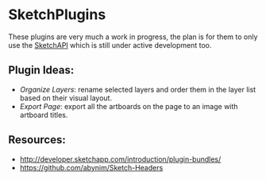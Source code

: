 # SketchPlugins

These plugins are very much a work in progress, the plan is for them to only use the [SketchAPI](https://github.com/BohemianCoding/SketchAPI) which is still under active development too.

## Plugin Ideas:
- *Organize Layers*: rename selected layers and order them in the layer list based on their visual layout.
- *Export Page*: export all the artboards on the page to an image with artboard titles.

## Resources:
- http://developer.sketchapp.com/introduction/plugin-bundles/
- https://github.com/abynim/Sketch-Headers

